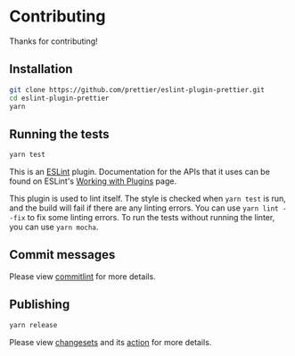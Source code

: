 # Contributing

Thanks for contributing!

## Installation

```sh
git clone https://github.com/prettier/eslint-plugin-prettier.git
cd eslint-plugin-prettier
yarn
```

## Running the tests

```sh
yarn test
```

This is an [ESLint](http://eslint.org) plugin. Documentation for the APIs that it uses can be found on ESLint's [Working with Plugins](http://eslint.org/docs/developer-guide/working-with-plugins) page.

This plugin is used to lint itself. The style is checked when `yarn test` is run, and the build will fail if there are any linting errors. You can use `yarn lint --fix` to fix some linting errors. To run the tests without running the linter, you can use `yarn mocha`.

## Commit messages

Please view [commitlint](https://commitlint.js.org) for more details.

## Publishing

```sh
yarn release
```

Please view [changesets](https://github.com/changesets/changesets) and its [action](https://github.com/changesets/action) for more details.
